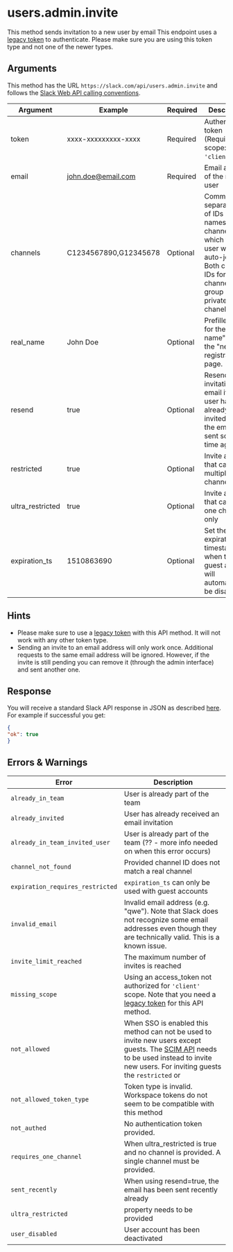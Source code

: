 # users.admin.invite
This method sends invitation to a new user by email
This endpoint uses a [legacy token](https://api.slack.com/custom-integrations/legacy-tokens) to authenticate. Please make sure you are using this token type and not one of the newer types.

## Arguments
This method has the URL `https://slack.com/api/users.admin.invite` and follows the [Slack Web API calling conventions](https://api.slack.com/web#basics).

Argument|Example|Required|Description
--------|-------|--------|-----------
token|xxxx-xxxxxxxxx-xxxx|Required|Authentication token (Requires scope: `'client'`)
email|john.doe@email.com|Required|Email address of the new user
channels|C1234567890,G12345678|Optional|Comma-separated list of IDs (not names!) for channels, which the new user will auto-join. Both channel IDs for public channels and group IDs for private chanels work. 
real_name|John Doe|Optional|Prefilled input for the "Full name" field on the "new user registration" page.
resend|true|Optional|Resend the invitation email if the user has already been invited and the email was sent some time ago.
restricted|true|Optional|Invite a guest that can use multiple channels
ultra_restricted|true|Optional|Invite a guest that can use one channel only
expiration_ts|1510863690|Optional|Set the expiration timestamp for when the guest account will automatically be disabled

## Hints
- Please make sure to use a [legacy token](https://api.slack.com/custom-integrations/legacy-tokens) with this API method. It will not work with any other token type.
- Sending an invite to an email address will only work once. Additional requests to the same email address will be ignored. However, if the invite is still pending you can remove it (through the admin interface) and sent another one.

## Response
You will receive a standard Slack API response in JSON as described [here](https://api.slack.com/web#basics). For example if successful you get:

```json
{
"ok": true
}
```
## Errors & Warnings
Error|Description
--------|-------
`already_in_team`|User is already part of the team
`already_invited`|User has already received an email invitation
`already_in_team_invited_user`|User is already part of the team (?? - more info needed on when this error occurs)
`channel_not_found`|Provided channel ID does not match a real channel
`expiration_requires_restricted` | `expiration_ts` can only be used with guest accounts
`invalid_email`|Invalid email address (e.g. "qwe"). Note that Slack does not recognize some email addresses even though they are technically valid. This is a known issue.
`invite_limit_reached`|The maximum number of invites is reached
`missing_scope`|Using an access_token not authorized for `'client'` scope. Note that you need a [legacy token](https://api.slack.com/custom-integrations/legacy-tokens) for this API method.
`not_allowed`|When SSO is enabled this method can not be used to invite new users except guests. The [SCIM API](https://api.slack.com/scim) needs to be used instead to invite new users. For inviting guests the `restricted` or 
`not_allowed_token_type`|Token type is invalid. Workspace tokens do not seem to be compatible with this method
`not_authed`| 	No authentication token provided.
`requires_one_channel`| When ultra_restricted is true and no channel is provided. A single channel must be provided.
`sent_recently`|When using resend=true, the email has been sent recently already
`ultra_restricted`| property needs to be provided
`user_disabled`|User account has been deactivated
